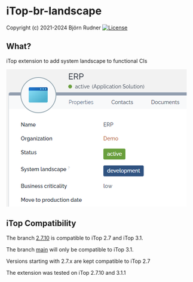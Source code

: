 # iTop-br-landscape

Copyright (c) 2021-2024 Björn Rudner
[![License](https://img.shields.io/github/license/rudnerbjoern/iTop-br-landscape)](https://github.com/rudnerbjoern/iTop-br-landscape/blob/main/LICENSE)

## What?

iTop extension to add system landscape to functional CIs

![alt text](Screenshots/SystemLandscape.png)

## iTop Compatibility

The branch [2.7.10](https://github.com/rudnerbjoern/iTop-br-landscape/tree/itop/2.7.10) is compatible to iTop 2.7 and iTop 3.1.

The branch [main](https://github.com/rudnerbjoern/iTop-br-landscape/tree/main) will only be compatible to iTop 3.1.

Versions starting with 2.7.x are kept compatible to iTop 2.7

The extension was tested on iTop 2.7.10 and 3.1.1
